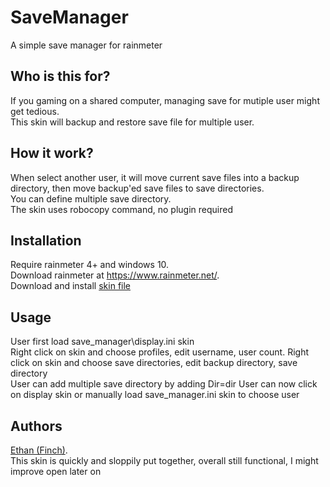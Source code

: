 # SaveManager
A simple save manager for rainmeter

## Who is this for?  
If you gaming on a shared computer, managing save for mutiple user might get tedious.  
This skin will backup and restore save file for multiple user.  

## How it work?
When select another user, it will move current save files into a backup directory, then move backup'ed save files to save directories.  
You can define multiple save directory.  
The skin uses robocopy command, no plugin required

## Installation
Require rainmeter 4+ and windows 10.  
Download rainmeter at https://www.rainmeter.net/.  
Download and install [skin file](https://github.com/callmeEthan/SaveManager/releases/download/v0.5/SaveManager_v0.5.rmskin)

## Usage
User first load save_manager\display.ini skin  
Right click on skin and choose profiles, edit username, user count.
Right click on skin and choose save directories, edit backup directory, save directory  
User can add multiple save directory by adding Dir<number>=dir
User can now click on display skin or manually load save_manager.ini skin to choose user

## Authors
[Ethan (Finch)](https://github.com/callmeEthan).  
This skin is quickly and sloppily put together, overall still functional, I might improve open later on
